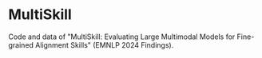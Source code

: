 # MultiSkill
Code and data of "MultiSkill: Evaluating Large Multimodal Models for Fine-grained Alignment Skills" (EMNLP 2024 Findings).
